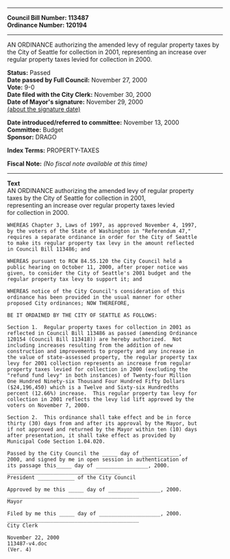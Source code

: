 * * * * *  
  
**Council Bill Number: [](#h0)[](#h2)113487**   
**Ordinance Number: 120194**  
  
* * * * *  
  
AN ORDINANCE authorizing the amended levy of regular property taxes by the City of Seattle for collection in 2001, representing an increase over regular property taxes levied for collection in 2000.  
  
**Status:** Passed   
**Date passed by Full Council:** November 27, 2000   
**Vote:** 9-0   
**Date filed with the City Clerk:** November 30, 2000   
**Date of Mayor's signature:** November 29, 2000   
[(about the signature date)](/~public/approvaldate.htm)   
  
  
**Date introduced/referred to committee:** November 13, 2000   
**Committee:** Budget   
**Sponsor:** DRAGO   
  
**Index Terms:** PROPERTY-TAXES  
  
**Fiscal Note:** *(No fiscal note available at this time)*  
  
* * * * *  
  
**Text**  
    AN ORDINANCE authorizing the amended levy of regular property  
    taxes by the City of Seattle for collection in 2001,  
    representing an increase over regular property taxes levied  
    for collection in 2000.  
  
    WHEREAS Chapter 3, Laws of 1997, as approved November 4, 1997,  
    by the voters of the State of Washington in "Referendum 47,"  
    requires a separate ordinance in order for the City of Seattle  
    to make its regular property tax levy in the amount reflected  
    in Council Bill 113486; and  
  
    WHEREAS pursuant to RCW 84.55.120 the City Council held a  
    public hearing on October 11, 2000, after proper notice was  
    given, to consider the City of Seattle's 2001 budget and the  
    regular property tax levy to support it; and  
  
    WHEREAS notice of the City Council's consideration of this  
    ordinance has been provided in the usual manner for other  
    proposed City ordinances; NOW THEREFORE,  
  
    BE IT ORDAINED BY THE CITY OF SEATTLE AS FOLLOWS:  
  
    Section 1.  Regular property taxes for collection in 2001 as  
    reflected in Council Bill 113486 as passed (amending Ordinance  
    120154 (Council Bill 113418)) are hereby authorized.  Not  
    including increases resulting from the addition of new  
    construction and improvements to property and any increase in  
    the value of state-assessed property, the regular property tax  
    levy for 2001 collection represents an increase from regular  
    property taxes levied for collection in 2000 (excluding the  
    "refund fund levy" in both instances) of Twenty-four Million  
    One Hundred Ninety-six Thousand Four Hundred Fifty Dollars  
    ($24,196,450) which is a Twelve and Sixty-six Hundredths  
    percent (12.66%) increase.  This regular property tax levy for  
    collection in 2001 reflects the levy lid lift approved by the  
    voters on November 7, 2000.  
  
    Section 2.  This ordinance shall take effect and be in force  
    thirty (30) days from and after its approval by the Mayor, but  
    if not approved and returned by the Mayor within ten (10) days  
    after presentation, it shall take effect as provided by  
    Municipal Code Section 1.04.020.  
  
    Passed by the City Council the _____ day of ____________,  
    2000, and signed by me in open session in authentication of  
    its passage this_____ day of _________________, 2000.  
    _____________________________________  
    President ____________ of the City Council  
  
    Approved by me this _____ day of _________________, 2000.  
    ___________________________________________  
    Mayor  
  
    Filed by me this _____ day of ____________________, 2000.  
    ___________________________________________  
    City Clerk  
  
    November 22, 2000  
    113487-v4.doc  
    (Ver. 4)  

